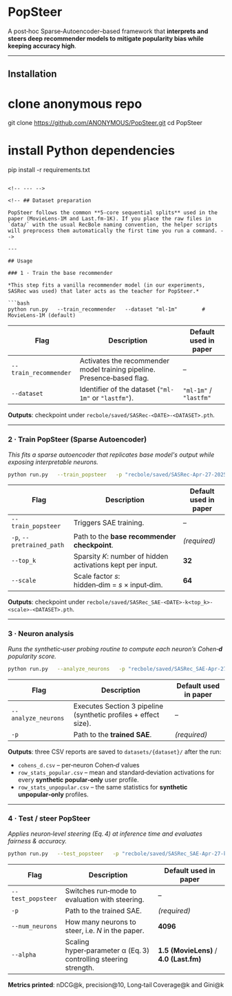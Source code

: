 # PopSteer

A post‑hoc Sparse‑Autoencoder–based framework that **interprets and steers deep recommender models to mitigate popularity bias while keeping accuracy high**.

---

## Installation

# clone anonymous repo
git clone https://github.com/ANONYMOUS/PopSteer.git
cd PopSteer

# install Python dependencies
pip install -r requirements.txt
```

<!-- --- -->

<!-- ## Dataset preparation

PopSteer follows the common **5‑core sequential splits** used in the paper (MovieLens‑1M and Last.fm‑1K). If you place the raw files in `data/` with the usual RecBole naming convention, the helper scripts will preprocess them automatically the first time you run a command. -->

---

## Usage

### 1 · Train the base recommender

*This step fits a vanilla recommender model (in our experiments, SASRec was used) that later acts as the teacher for PopSteer.*

```bash
python run.py   --train_recommender   --dataset "ml-1m"        # MovieLens‑1M (default)
```

| Flag                  | Description                                                  | Default used in paper  |
| --------------------- | ------------------------------------------------------------ | ---------------------- |
| `--train_recommender` | Activates the recommender model training pipeline. Presence‑based flag. | –                      |
| `--dataset`           | Identifier of the dataset (`"ml-1m"` or `"lastfm"`).         | `"ml-1m"` / `"lastfm"` |

**Outputs**: checkpoint under `recbole/saved/SASRec-<DATE>-<DATASET>.pth`.

---

### 2 · Train PopSteer (Sparse Autoencoder)

*This fits a sparse autoencoder that replicates base model's output while exposing interpretable neurons.*

```bash
python run.py   --train_popsteer   -p "recbole/saved/SASRec-Apr-27-2025-ml-1m.pth"   --top_k 32    --scale 64
```

| Flag                      | Description                                                | Default used in paper |
| ------------------------- | ---------------------------------------------------------- | --------------------- |
| `--train_popsteer`        | Triggers SAE training.                                     | –                     |
| `-p`, `--pretrained_path` | Path to the **base recommender checkpoint**.                    | *(required)*          |
| `--top_k`                 | Sparsity *K*: number of hidden activations kept per input. | **32**                |
| `--scale`                 | Scale factor *s*: hidden‑dim = *s* × input‑dim.            | **64**                |


**Outputs**: checkpoint under `recbole/saved/SASRec_SAE-<DATE>-k<top_k>-<scale>-<DATASET>.pth`.

---

### 3 · Neuron analysis

*Runs the synthetic‑user probing routine to compute each neuron’s Cohen‑**d** popularity score.*

```bash
python run.py   --analyze_neurons   -p "recbole/saved/SASRec_SAE-Apr-27-k32-64-ml-1m.pth"
```

| Flag                | Description                                                     | Default used in paper       |
| ------------------- | --------------------------------------------------------------- | --------------------------- |
| `--analyze_neurons` | Executes Section 3 pipeline (synthetic profiles + effect size). | –                           |
| `-p`                | Path to the **trained SAE**.                                    | *(required)*                |
**Outputs**: three CSV reports are saved to `datasets/{dataset}/` after the run:

- `cohens_d.csv` – per‑neuron Cohen‑*d* values
- `row_stats_popular.csv` – mean and standard‑deviation activations for every **synthetic popular‑only** user profile.
- `row_stats_unpopular.csv` – the same statistics for **synthetic unpopular‑only** profiles.

---

### 4 · Test / steer PopSteer

*Applies neuron‑level steering (Eq. 4) at inference time and evaluates fairness & accuracy.*

```bash
python run.py   --test_popsteer   -p "recbole/saved/SASRec_SAE-Apr-27-k32-64-ml-1m.pth"   --num_neurons 4096   --alpha 1.5          # recommended for MovieLens; use 4.0 for Last.fm
```

| Flag              | Description                                                      | Default used in paper                   |
| ----------------- | ---------------------------------------------------------------- | --------------------------------------- |
| `--test_popsteer` | Switches run‑mode to evaluation with steering.                   | –                                       |
| `-p`              | Path to the trained SAE.                                         | *(required)*                            |
| `--num_neurons`   | How many neurons to steer, i.e. *N* in the paper. | **4096** |
| `--alpha`         | Scaling hyper‑parameter α (Eq. 3) controlling steering strength. | **1.5 (MovieLens)** / **4.0 (Last.fm)** |

**Metrics printed**: nDCG@k, precision@10, Long‑tail Coverage@k and Gini@k

